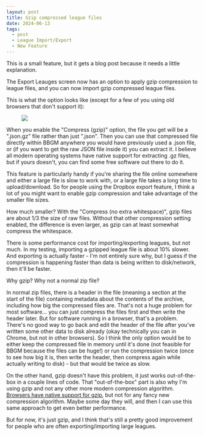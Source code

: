 ```yaml
---
layout: post
title: Gzip compressed league files
date: 2024-06-13
tags:
  - post
  - League Import/Export
  - New Feature
---
```


This is a small feature, but it gets a blog post because it needs a little explanation.

The Export Leauges screen now has an option to apply gzip compression to league files, and you can now import gzip compressed league files.

This is what the option looks like (except for a few of you using old browsers that don't support it):

<!--more-->

<figure><img src="/files/gzip.png" class="img-fluid"></figure>

When you enable the "Compress (gzip)" option, the file you get will be a ".json.gz" file rather than just ".json". Then you can use that compressed file directly within BBGM anywhere you would have previously used a .json file, or (if you want to get the raw JSON file inside it) you can extract it. I believe all modern operating systems have native support for extracting .gz files, but if yours doesn't, you can find some free software out there to do it.

This feature is particularly handy if you're sharing the file online somewhere and either a large file is slow to work with, or a large file takes a long time to upload/download. So for people using the Dropbox export feature, I think a lot of you might want to enable gzip compression and take advantage of the smaller file sizes.

How much smaller? With the "Compress (no extra whitespace)", gzip files are about 1/3 the size of raw files. Without that other compression setting enabled, the difference is even larger, as gzip can at least somewhat compress the whitespace.

There is some performance cost for importing/exporting leagues, but not much. In my testing, importing a gzipped league file is about 10% slower. And exporting is actually faster - I'm not entirely sure why, but I guess if the compression is happening faster than data is being written to disk/network, then it'll be faster.

Why gzip? Why not a normal zip file?

In normal zip files, there is a header in the file (meaning a section at the start of the file) containing metadata about the contents of the archive, including how big the compressed files are. That's not a huge problem for most software... you can just compress the files first and then write the header later. But for software running in a browser, that's a problem. There's no good way to go back and edit the header of the file after you've written some other data to disk already (okay technically you can in Chrome, but not in other browsers). So I think the only option would be to either keep the compressed file in memory until it's done (not feasible for BBGM because the files can be huge!) or run the compression twice (once to see how big it is, then write the header, then compress again while actually writing to disk) - but that would be twice as slow.

On the other hand, gzip doesn't have this problem, it just works out-of-the-box in a couple lines of code. That "out-of-the-box" part is also why I'm using gzip and not any other more modern compression algorithm. [Browsers have native support for gzip](https://developer.mozilla.org/en-US/docs/Web/API/CompressionStream/CompressionStream), but not for any fancy new compression algorithm. Maybe some day they will, and then I can use this same approach to get even better performance.

But for now, it's just gzip, and I think that's still a pretty good improvement for people who are often exporting/importing large leagues.
